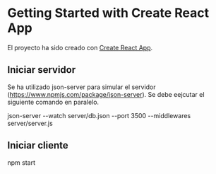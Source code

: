 # Getting Started with Create React App

El proyecto ha sido creado con [Create React App](https://github.com/facebook/create-react-app).

## Iniciar servidor

Se ha utilizado json-server para simular el servidor (https://www.npmjs.com/package/json-server).
Se debe eejcutar el siguiente comando en paralelo.

json-server --watch server/db.json --port 3500 --middlewares server/server.js

## Iniciar cliente

npm start
